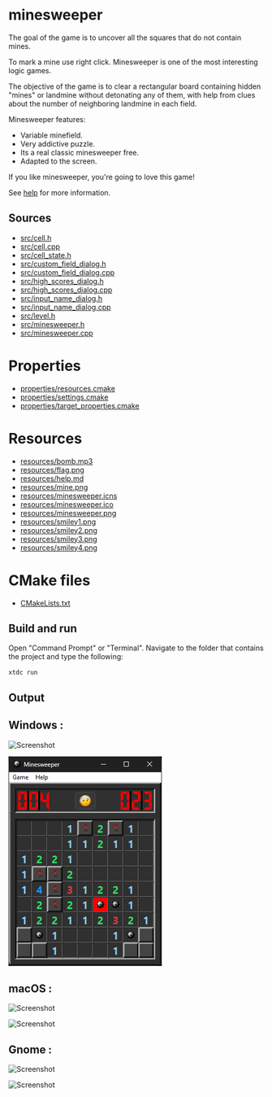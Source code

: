 # minesweeper

The goal of the game is to uncover all the squares that do not contain mines.

To mark a mine use right click. Minesweeper is one of the most interesting logic games.

The objective of the game is to clear a rectangular board containing hidden "mines" or landmine without detonating any of them, 
with help from clues about the number of neighboring landmine in each field.

Minesweeper features:
 - Variable minefield.
 - Very addictive puzzle.
 - Its a real classic minesweeper free.
 - Adapted to the screen.
 
 If you like minesweeper, you're going to love this game!
 
 See [help](docs/help.md) for more information.
 
## Sources

* [src/cell.h](src/cell.h)
* [src/cell.cpp](src/cell.cpp)
* [src/cell_state.h](src/cell_state.h)
* [src/custom_field_dialog.h](src/custom_field_dialog.h)
* [src/custom_field_dialog.cpp](src/custom_field_dialog.cpp)
* [src/high_scores_dialog.h](src/high_scores_dialog.h)
* [src/high_scores_dialog.cpp](src/high_scores_dialog.cpp)
* [src/input_name_dialog.h](src/input_name_dialog.h)
* [src/input_name_dialog.cpp](src/input_name_dialog.cpp)
* [src/level.h](src/level.h)
* [src/minesweeper.h](src/minesweeper.h)
* [src/minesweeper.cpp](src/minesweeper.cpp)

# Properties

* [properties/resources.cmake](properties/resources.cmake)
* [properties/settings.cmake](properties/settings.cmake)
* [properties/target_properties.cmake](properties/target_properties.cmake)

# Resources

* [resources/bomb.mp3](resources/bomb.mp3)
* [resources/flag.png](resources/flag.png)
* [resources/help.md](resources/help.md)
* [resources/mine.png](resources/mine.png)
* [resources/minesweeper.icns](resources/minesweeper.icns)
* [resources/minesweeper.ico](resources/minesweeper.ico)
* [resources/minesweeper.png](resources/minesweeper.png)
* [resources/smiley1.png](resources/smiley1.png)
* [resources/smiley2.png](resources/smiley2.png)
* [resources/smiley3.png](resources/smiley3.png)
* [resources/smiley4.png](resources/smiley4.png)

# CMake files

* [CMakeLists.txt](CMakeLists.txt)

## Build and run

Open "Command Prompt" or "Terminal". Navigate to the folder that contains the project and type the following:

```shell
xtdc run
```

## Output

## Windows :

![Screenshot](../../../../docs/pictures/examples/minesweeper_w.png)

![Screenshot](../../../../docs/pictures/examples/minesweeper_wd.png)

## macOS :

![Screenshot](../../../../docs/pictures/examples/minesweeper_m.png)

![Screenshot](../../../../docs/pictures/examples/minesweeper_md.png)

## Gnome :

![Screenshot](../../../../docs/pictures/examples/minesweeper_g.png)

![Screenshot](../../../../docs/pictures/examples/minesweeper_gd.png)
